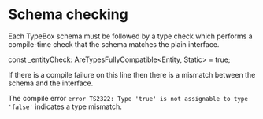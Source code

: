 # Schema checking

Each TypeBox schema must be followed by a type check which performs a compile-time check that the schema matches the plain interface.

const _entityCheck: AreTypesFullyCompatible<Entity, Static<typeof EntitySchema>> = true;

If there is a compile failure on this line then there is a mismatch between the schema and the interface.

The compile error `error TS2322: Type 'true' is not assignable to type 'false'` indicates a type mismatch.